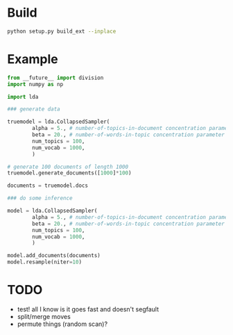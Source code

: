 # Build #

```bash
python setup.py build_ext --inplace
```

# Example #

```python
from __future__ import division
import numpy as np

import lda

### generate data

truemodel = lda.CollapsedSampler(
        alpha = 5., # number-of-topics-in-document concentration parameter
        beta = 20., # number-of-words-in-topic concentration parameter
        num_topics = 100,
        num_vocab = 1000,
        )

# generate 100 documents of length 1000
truemodel.generate_documents([1000]*100)

documents = truemodel.docs

### do some inference

model = lda.CollapsedSampler(
        alpha = 5., # number-of-topics-in-document concentration parameter
        beta = 20., # number-of-words-in-topic concentration parameter
        num_topics = 100,
        num_vocab = 1000,
        )

model.add_documents(documents)
model.resample(niter=10)
```

# TODO #
* test! all I know is it goes fast and doesn't segfault
* split/merge moves
* permute things (random scan)?
